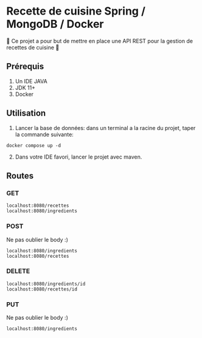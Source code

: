 # Recette de cuisine Spring / MongoDB / Docker

:fries: Ce projet a pour but de mettre en place une API REST pour la gestion de recettes de cuisine :fries:

## Prérequis
1. Un IDE JAVA 
2. JDK 11+
3. Docker

## Utilisation
1. Lancer la base de données:
   dans un terminal a la racine du projet, taper la commande suivante:
```shell script
docker compose up -d
```

2. Dans votre IDE favori, lancer le projet avec maven.


## Routes

### GET

````shell
localhost:8080/recettes
localhost:8080/ingredients
````

### POST
Ne pas oublier le body :)
````shell
localhost:8080/ingredients
localhost:8080/recettes
````

### DELETE
````shell
localhost:8080/ingredients/id
localhost:8080/recettes/id
````

### PUT
Ne pas oublier le body :)
````shell
localhost:8080/ingredients
````